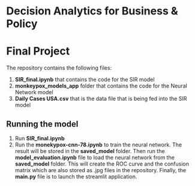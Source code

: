 # Decision Analytics for Business & Policy

# Final Project

The repository contains the following files:

1) **SIR_final.ipynb** that contains the code for the SIR model
2) **monkeypox_models_app** folder that contains the code for the Neural Network model
3) **Daily Cases USA.csv** that is the data file that is being fed into the SIR model

## Running the model

1) Run **SIR_final.ipynb**
2) Run the **monekypox-cnn-78.ipynb** to train the neural network. The result will be stored in the **saved_model** folder. Then run the **model_evaluation.ipynb** file to load the neural network from the **saved_model** folder. This will create the ROC curve and the confusion matrix which are also stored as .jpg files in the repository. Finally, the **main.py** file is to launch the streamlit application.
